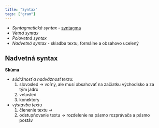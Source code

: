 ```yaml
---
title: "Syntax"
tags: ["gram"]
---
```


- *Syntagmatická syntax* - [syntagma](sjl/syntagma.md)
- *Vetná syntax* 
- *Polovetná syntax*
- *Nadvetná syntax* - skladba textu, formálne a obsahovo ucelený

## Nadvetná syntax
**Skúma** 
- *súdržnosť a nadväznosť textu*:
	1. slovosled -> voľný, ale musí obsahovať na začiatku východisko a za tým jadro
	2. vetosled
	3. konektory
- *výstavba textu*
	1. členenie textu ->
	2. odstupňovanie textu -> rozdelenie na pásmo rozprávača a pásmo postáv

